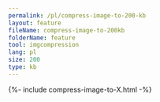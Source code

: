 ```yaml
---
permalink: /pl/compress-image-to-200-kb
layout: feature
fileName: compress-image-to-200kb
folderName: feature
tool: imgcompression
lang: pl
size: 200
type: kb
---
```


{%- include compress-image-to-X.html -%}
